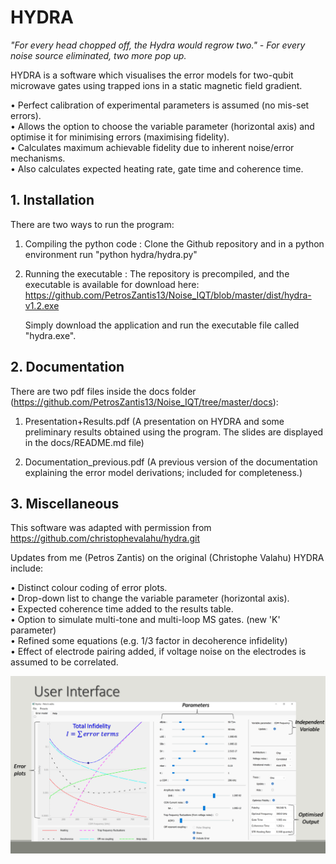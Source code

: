 # HYDRA

*"For every head chopped off, the Hydra would regrow two." - For every noise source eliminated, two more pop up.*

HYDRA is a software which visualises the error models for two-qubit microwave gates using trapped ions in a static magnetic field gradient.

• Perfect calibration of experimental parameters is assumed (no mis-set errors).  
• Allows the option to choose the variable parameter (horizontal axis) and optimise it for minimising errors (maximising fidelity).  
• Calculates maximum achievable fidelity due to inherent noise/error mechanisms.  
• Also calculates expected heating rate, gate time and coherence time.  


## 1. Installation 

There are two ways to run the program: 

1) Compiling the python code : Clone the Github repository and in a python environment run "python hydra/hydra.py"

2) Running the executable : The repository is precompiled, and the executable is available for download here: 
   https://github.com/PetrosZantis13/Noise_IQT/blob/master/dist/hydra-v1.2.exe

   Simply download the application and run the executable file called "hydra.exe".


## 2. Documentation 

There are two pdf files inside the docs folder (https://github.com/PetrosZantis13/Noise_IQT/tree/master/docs):   

1) Presentation+Results.pdf (A presentation on HYDRA and some preliminary results obtained using the program. The slides are displayed in the docs/README.md file)  

2) Documentation_previous.pdf (A previous version of the documentation explaining the error model derivations; included for completeness.)



## 3. Miscellaneous

This software was adapted with permission from https://github.com/christophevalahu/hydra.git

Updates from me (Petros Zantis) on the original (Christophe Valahu) HYDRA include:

• Distinct colour coding of error plots.  
• Drop-down list to change the variable parameter (horizontal axis).  
• Expected coherence time added to the results table.  
• Option to simulate multi-tone and multi-loop MS gates. (new 'K' parameter)  
• Refined some equations (e.g. 1/3 factor in decoherence infidelity)  
• Effect of electrode pairing added, if voltage noise on the electrodes is assumed to be correlated.  

![](docs/Presentation+Results/Slide3.PNG)
